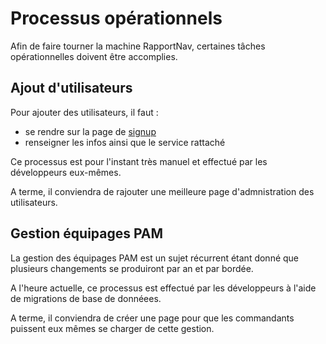 # Processus opérationnels

Afin de faire tourner la machine RapportNav, certaines tâches opérationnelles doivent être accomplies.

## Ajout d'utilisateurs

Pour ajouter des utilisateurs, il faut :
- se rendre sur la page de [signup](https://rapport-nav.din.developpement-durable.gouv.fr/signup)
- renseigner les infos ainsi que le service rattaché

Ce processus est pour l'instant très manuel et effectué par les développeurs eux-mêmes.

A terme, il conviendra de rajouter une meilleure page d'admnistration des utilisateurs.

## Gestion équipages PAM

La gestion des équipages PAM est un sujet récurrent étant donné que plusieurs changements se produiront par an et par bordée.

A l'heure actuelle, ce processus est effectué par les développeurs à l'aide de migrations de base de donnéees.

A terme, il conviendra de créer une page pour que les commandants puissent eux mêmes se charger de cette gestion.
